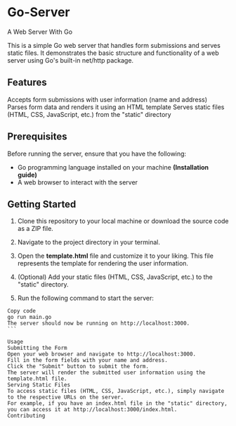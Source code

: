 # Go-Server
A Web Server With Go


This is a simple Go web server that handles form submissions and serves static files. It demonstrates the basic structure and functionality of a web server using Go's built-in net/http package.

## Features


Accepts form submissions with user information (name and address)
Parses form data and renders it using an HTML template
Serves static files (HTML, CSS, JavaScript, etc.) from the "static" directory


## Prerequisites

Before running the server, ensure that you have the following:

* Go programming language installed on your machine **(Installation guide)**
* A web browser to interact with the server


## Getting Started


1. Clone this repository to your local machine or download the source code as a ZIP file.

2. Navigate to the project directory in your terminal.

3. Open the **template.html** file and customize it to your liking. This file represents the template for rendering the user information.

4. (Optional) Add your static files (HTML, CSS, JavaScript, etc.) to the "static" directory.

5. Run the following command to start the server:

````shell
Copy code
go run main.go
The server should now be running on http://localhost:3000.
```

Usage
Submitting the Form
Open your web browser and navigate to http://localhost:3000.
Fill in the form fields with your name and address.
Click the "Submit" button to submit the form.
The server will render the submitted user information using the template.html file.
Serving Static Files
To access static files (HTML, CSS, JavaScript, etc.), simply navigate to the respective URLs on the server.
For example, if you have an index.html file in the "static" directory, you can access it at http://localhost:3000/index.html.
Contributing




